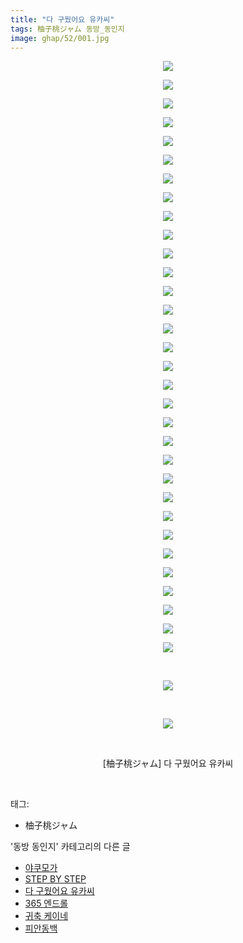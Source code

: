 ```yaml
---
title: "다 구웠어요 유카씨"
tags: 柚子桃ジャム 동방_동인지
image: ghap/52/001.jpg
---
```

<div class="article">
<p style="text-align: center; clear: none; float: none;"><img src="{{ site.nasurl }}/ghap/52/001.jpg"/></p>
<p style="text-align: center; clear: none; float: none;"><img src="{{ site.nasurl }}/ghap/52/002.jpg"/></p>
<p style="text-align: center; clear: none; float: none;"><img src="{{ site.nasurl }}/ghap/52/003.jpg"/></p>
<p style="text-align: center; clear: none; float: none;"><img src="{{ site.nasurl }}/ghap/52/004.jpg"/></p>
<p style="text-align: center; clear: none; float: none;"><img src="{{ site.nasurl }}/ghap/52/005.jpg"/></p>
<p style="text-align: center; clear: none; float: none;"><img src="{{ site.nasurl }}/ghap/52/006.jpg"/></p>
<p style="text-align: center; clear: none; float: none;"><img src="{{ site.nasurl }}/ghap/52/007.jpg"/></p>
<p style="text-align: center; clear: none; float: none;"><img src="{{ site.nasurl }}/ghap/52/008.jpg"/></p>
<p style="text-align: center; clear: none; float: none;"><img src="{{ site.nasurl }}/ghap/52/009.jpg"/></p>
<p style="text-align: center; clear: none; float: none;"><img src="{{ site.nasurl }}/ghap/52/010.jpg"/></p>
<p style="text-align: center; clear: none; float: none;"><img src="{{ site.nasurl }}/ghap/52/011.jpg"/></p>
<p style="text-align: center; clear: none; float: none;"><img src="{{ site.nasurl }}/ghap/52/012.jpg"/></p>
<p style="text-align: center; clear: none; float: none;"><img src="{{ site.nasurl }}/ghap/52/013.jpg"/></p>
<p style="text-align: center; clear: none; float: none;"><img src="{{ site.nasurl }}/ghap/52/014.jpg"/></p>
<p style="text-align: center; clear: none; float: none;"><img src="{{ site.nasurl }}/ghap/52/015.jpg"/></p>
<p style="text-align: center; clear: none; float: none;"><img src="{{ site.nasurl }}/ghap/52/016.jpg"/></p>
<p style="text-align: center; clear: none; float: none;"><img src="{{ site.nasurl }}/ghap/52/017.jpg"/></p>
<p style="text-align: center; clear: none; float: none;"><img src="{{ site.nasurl }}/ghap/52/018.jpg"/></p>
<p style="text-align: center; clear: none; float: none;"><img src="{{ site.nasurl }}/ghap/52/019.jpg"/></p>
<p style="text-align: center; clear: none; float: none;"><img src="{{ site.nasurl }}/ghap/52/020.jpg"/></p>
<p style="text-align: center; clear: none; float: none;"><img src="{{ site.nasurl }}/ghap/52/021.jpg"/></p>
<p style="text-align: center; clear: none; float: none;"><img src="{{ site.nasurl }}/ghap/52/022.jpg"/></p>
<p style="text-align: center; clear: none; float: none;"><img src="{{ site.nasurl }}/ghap/52/023.jpg"/></p>
<p style="text-align: center; clear: none; float: none;"><img src="{{ site.nasurl }}/ghap/52/024.jpg"/></p>
<p style="text-align: center; clear: none; float: none;"><img src="{{ site.nasurl }}/ghap/52/025.jpg"/></p>
<p style="text-align: center; clear: none; float: none;"><img src="{{ site.nasurl }}/ghap/52/026.jpg"/></p>
<p style="text-align: center; clear: none; float: none;"><img src="{{ site.nasurl }}/ghap/52/027.jpg"/></p>
<p style="text-align: center; clear: none; float: none;"><img src="{{ site.nasurl }}/ghap/52/028.jpg"/></p>
<p style="text-align: center; clear: none; float: none;"><img src="{{ site.nasurl }}/ghap/52/029.jpg"/></p>
<p style="text-align: center; clear: none; float: none;"><img src="{{ site.nasurl }}/ghap/52/030.jpg"/></p>
<p style="text-align: center; clear: none; float: none;"><img src="{{ site.nasurl }}/ghap/52/031.jpg"/></p>
<p style="text-align: center; clear: none; float: none;"><img src="{{ site.nasurl }}/ghap/52/032.jpg"/></p>
<p style="text-align: center; clear: none; float: none;"><br/></p>
<p style="text-align: center; clear: none; float: none;"><img src="{{ site.nasurl }}/ghap/52/033.jpg"/></p>
<p style="text-align: center; clear: none; float: none;"><br/></p>
<p style="text-align: center; clear: none; float: none;"><img src="{{ site.nasurl }}/ghap/52/034.jpg"/></p>
<p style="text-align: center; clear: none; float: none;"><br/></p>
<p style="text-align: center; clear: none; float: none;">[柚子桃ジャム] 다 구웠어요 유카씨</p>
<p><br/></p>
</div><div class="tagTrail">
<p>태그: </p>
<ul>
<li>柚子桃ジャム</li>
</ul>
</div><div class="another">
<p>'동방 동인지' 카테고리의 다른 글</p>
<ul>
<li><a href="/2016-06-16-ghap_55">야쿠모가</a></li>
<li><a href="/2016-06-16-ghap_53">STEP BY STEP</a></li>
<li><a href="/2016-06-16-ghap_52">다 구웠어요 유카씨</a></li>
<li><a href="/2016-06-16-ghap_51">365 엔드롤</a></li>
<li><a href="/2016-06-16-ghap_49">귀축 케이네</a></li>
<li><a href="/2016-06-16-ghap_48">피안동백</a></li>
</ul>
</div><div class="cb_module cb_fluid">
<div class="cb_wrt cb_profile">
</div><!-- commentList close -->
</div>